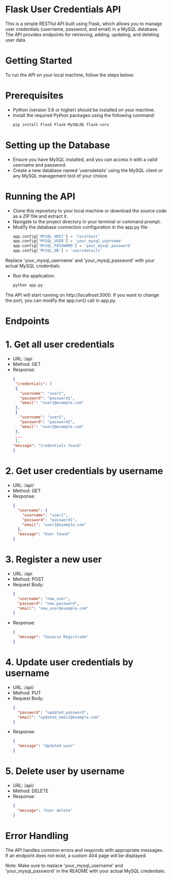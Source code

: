# Flask User Credentials API
This is a simple RESTful API built using Flask, which allows you to manage user credentials (username, password, and email) in a MySQL database. The API provides endpoints for retrieving, adding, updating, and deleting user data.

# Getting Started
To run the API on your local machine, follow the steps below:

# Prerequisites
 - Python (version 3.6 or higher) should be installed on your machine.
 - Install the required Python packages using the following command:
   ```bash
   pip install Flask Flask-MySQLdb flask-cors

# Setting up the Database
 - Ensure you have MySQL installed, and you can access it with a valid username and password.
 - Create a new database named 'usersdetails' using the MySQL client or any MySQL management tool of your choice.
   
# Running the API
 - Clone this repository to your local machine or download the source code as a ZIP file and extract it.
 - Navigate to the project directory in your terminal or command prompt.
 - Modify the database connection configuration in the app.py file:
   ```python
   app.config['MYSQL_HOST'] = 'localhost'
   app.config['MYSQL_USER'] = 'your_mysql_username'
   app.config['MYSQL_PASSWORD'] = 'your_mysql_password'
   app.config['MYSQL_DB'] = 'usersdetails'
  Replace 'your_mysql_username' and 'your_mysql_password' with your actual MySQL credentials.

 - Run the application:
   ```python
   python app.py
  The API will start running on http://localhost:3000. If you want to change the port, you can modify the app.run() call in app.py.

# Endpoints
# 1. Get all user credentials
 - URL: /api
 - Method: GET
 - Response:
   ```json
   {
    "credentials": [
    {
      "username": "user1",
      "password": "password1",
      "email": "user1@example.com"
    },
    {
      "username": "user2",
      "password": "password2",
      "email": "user2@example.com"
    },
    ...
    ],
   "message": "Credentials found"
   }

# 2. Get user credentials by username
 - URL: /api/<username>
 - Method: GET
 - Response:
   ```json
   {
     "username": {
       "username": "user1",
       "password": "password1",
       "email": "user1@example.com"
     },
     "message": "User found"
   }

# 3. Register a new user
 - URL: /api
 - Method: POST
 - Request Body:
   ```json
   {
     "username": "new_user",
     "password": "new_password",
     "email": "new_user@example.com"
   }
 - Response:
   ```json
   {
     "message": "Usuario Registrado"
   }
   
# 4. Update user credentials by username
 - URL: /api/<username>
 - Method: PUT
 - Request Body:
   ```json
   {
     "password": "updated_password",
     "email": "updated_email@example.com"
   }
 - Response:
   ```json
   {
     "message": "Updated user"
   }

# 5. Delete user by username
 - URL: /api/<username>
 - Method: DELETE
 - Response:
   ```json
   {
     "message": "User delete"
   }

# Error Handling
The API handles common errors and responds with appropriate messages. If an endpoint does not exist, a custom 404 page will be displayed.


Note: Make sure to replace 'your_mysql_username' and 'your_mysql_password' in the README with your actual MySQL credentials.
